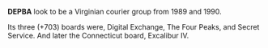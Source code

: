 **DEPBA** look to be a Virginian courier group from 1989 and 1990.

Its three (+703) boards were, Digital Exchange, The Four Peaks, and Secret Service. 
And later the Connecticut board, Excalibur IV.